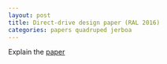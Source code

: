 ```yaml
---
layout: post
title: Direct-drive design paper (RAL 2016)
categories: papers quadruped jerboa
---
```


Explain the [paper](https://scholar.google.com/citations?view_op=view_citation&hl=en&user=m-A4ZdEAAAAJ&sortby=pubdate&citation_for_view=m-A4ZdEAAAAJ:2VqYfGB8ITEC)


